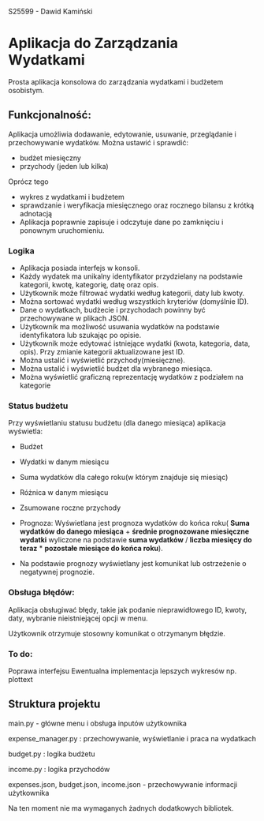S25599 - Dawid Kamiński

# Aplikacja do Zarządzania Wydatkami

Prosta aplikacja konsolowa do zarządzania wydatkami i budżetem osobistym.

## Funkcjonalność:

Aplikacja umożliwia dodawanie, edytowanie, usuwanie, przeglądanie i przechowywanie wydatków.
Można ustawić i sprawdić:
- budżet miesięczny
- przychody (jeden lub kilka)

Oprócz tego
- wykres z wydatkami i budżetem
- sprawdzanie i weryfikacja miesięcznego oraz rocznego bilansu z krótką adnotacją
- Aplikacja poprawnie zapisuje i odczytuje dane po zamknięciu i ponownym uruchomieniu.

### Logika

- Aplikacja posiada interfejs w konsoli.
- Każdy wydatek ma unikalny identyfikator przydzielany na podstawie kategorii, kwotę, kategorię, datę oraz opis.
- Użytkownik może filtrować wydatki według kategorii, daty lub kwoty.
- Można sortować wydatki według wszystkich kryteriów (domyślnie ID).
- Dane o wydatkach, budżecie i przychodach powinny być przechowywane w plikach JSON.
- Użytkownik ma możliwość usuwania wydatków na podstawie identyfikatora lub szukając po opisie.
- Użytkownik może edytować istniejące wydatki (kwota, kategoria, data, opis). Przy zmianie kategorii aktualizowane jest ID.
- Można ustalić i wyświetlić przychody(miesięczne). 
- Można ustalić i wyświetlić budżet dla wybranego miesiąca.
- Można wyświetlić graficzną reprezentację wydatków z podziałem na kategorie

### Status budżetu

Przy wyświetlaniu statusu budżetu (dla danego miesiąca) aplikacja wyświetla:

- Budżet
- Wydatki w danym miesiącu
- Suma wydatków dla całego roku(w którym znajduje się miesiąc)
- Różnica w danym miesiącu
- Zsumowane roczne przychody
- Prognoza:
Wyświetlana jest prognoza wydatków do końca roku( **Suma wydatków do danego miesiąca** + **średnie prognozowane miesięczne wydatki** wyliczone na podstawie **suma wydatków** / **liczba miesięcy do teraz** * **pozostałe miesiące do końca roku**).

- Na podstawie prognozy wyświetlany jest komunikat lub ostrzeżenie o negatywnej prognozie.




### Obsługa błędów:

Aplikacja obsługiwać błędy, takie jak podanie nieprawidłowego ID, kwoty, daty, wybranie nieistniejącej opcji w menu.

Użytkownik otrzymuje stosowny komunikat o otrzymanym błędzie.



### To do:
Poprawa interfejsu
Ewentualna implementacja lepszych wykresów np. plottext

## Struktura projektu

main.py - główne menu i obsługa inputów użytkownika

expense_manager.py : przechowywanie, wyświetlanie i praca na wydatkach

budget.py : logika budżetu

income.py : logika przychodów

expenses.json, budget.json, income.json - przechowywanie informacji użytkownika

Na ten moment nie ma wymaganych żadnych dodatkowych bibliotek. 








